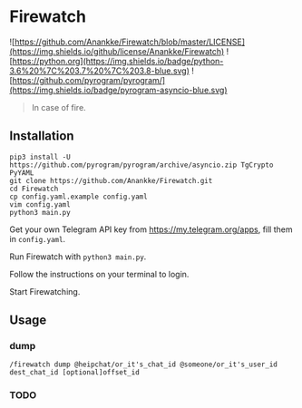 # Firewatch

![https://github.com/Anankke/Firewatch/blob/master/LICENSE](https://img.shields.io/github/license/Anankke/Firewatch) ![https://python.org](https://img.shields.io/badge/python-3.6%20%7C%203.7%20%7C%203.8-blue.svg) ![https://github.com/pyrogram/pyrogram/](https://img.shields.io/badge/pyrogram-asyncio-blue.svg)

> In case of fire.

## Installation

```
pip3 install -U https://github.com/pyrogram/pyrogram/archive/asyncio.zip TgCrypto PyYAML
git clone https://github.com/Anankke/Firewatch.git
cd Firewatch
cp config.yaml.example config.yaml
vim config.yaml
python3 main.py
```

Get your own Telegram API key from https://my.telegram.org/apps, fill them in `config.yaml`.

Run Firewatch with `python3 main.py`.

Follow the instructions on your terminal to login.

Start Firewatching.

## Usage

### dump
`/firewatch dump @heipchat/or_it's_chat_id @someone/or_it's_user_id dest_chat_id [optional]offset_id`

### TODO
